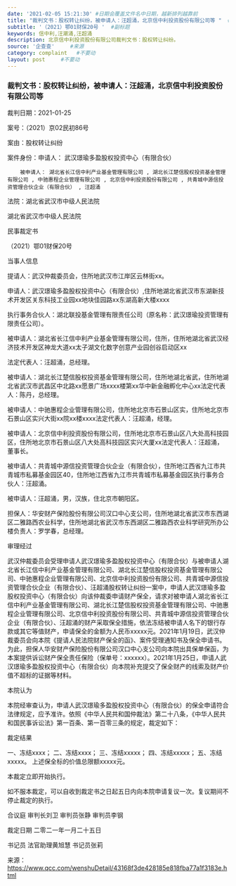 ```yaml
---
date: '2021-02-05 15:21:30' #日期会覆盖文件名中日期，越新排列越靠前
title: "裁判文书：股权转让纠纷，被申请人：汪超涌，北京信中利投资股份有限公司等 "  #标题
subtitle: '（2021）鄂01财保20号 '  #副标题
keywords: 信中利,汪潮涌,汪超涌
description: 北京信中利投资股份有限公司裁判文书：股权转让纠纷。
source: '企查查'     #来源
category: complaint   #不要动
layout: post     #不要动
---
```


### 裁判文书：股权转让纠纷，被申请人：汪超涌，北京信中利投资股份有限公司等

裁判日期：2021-01-25

案号：（2021）京02民初86号

案由：股权转让纠纷

案件身份：申请人： 武汉璟瑜多盈股权投资中心（有限合伙）

        被申请人： 湖北省长江信中利产业基金管理有限公司 , 湖北长江楚信股权投资基金管理有限公司 , 中驰惠程企业管理有限公司 , 北京信中利投资股份有限公司 , 共青城中源信投资管理合伙企业（有限合伙） , 汪超涌
        
法院：湖北省武汉市中级人民法院


湖北省武汉市中级人民法院

民事裁定书

（2021）鄂01财保20号

当事人信息

提请人：武汉仲裁委员会，住所地武汉市江岸区云林街xx。

申请人：武汉璟瑜多盈股权投资中心（有限合伙）,住所地湖北省武汉市东湖新技术开发区关东科技工业园xx地块佳园路xx东湖高新大楼xxxx

执行事务合伙人：湖北联投基金管理有限责任公司（原名称：武汉璟瑜投资管理有限责任公司）。

被申请人：湖北省长江信中利产业基金管理有限公司，住所，住所地湖北省武汉经济技术开发区神龙大道xx太子湖文化数字创意产业园创谷启动区xx

法定代表人：汪超涌，总经理。

被申请人：湖北长江楚信股权投资基金管理有限公司，住所地湖北省武，住所地湖北省武汉市武昌区中北路xx愿景广场xxxx楼第xx华中新金融孵化中心xx法定代表人：陈丹，总经理。

被申请人：中驰惠程企业管理有限公司，住所地北京市石景山区实，住所地北京市石景山区实兴大街xx院xx楼xxxx法定代表人：汪超涌，经理。

被申请人：北京信中利投资股份有限公司，住所地北京市石景山区八大处高科技园区，住所地北京市石景山区八大处高科技园区实兴大厦xx法定代表人：汪超涌，董事长。

被申请人：共青城中源信投资管理合伙企业（有限合伙），住所地江西省九江市共青城市私募基金园区40，住所地江西省九江市共青城市私募基金园区执行事务合伙人：汪超涌。

被申请人：汪超涌，男，汉族，住北京市朝阳区。

担保人：华安财产保险股份有限公司汉口中心支公司，住所地湖北省武汉市东西湖区二雅路西农业科学，住所地湖北省武汉市东西湖区二雅路西农业科学研究所办公楼负责人：罗学春，总经理。

审理经过

武汉仲裁委员会受理申请人武汉璟瑜多盈股权投资中心（有限合伙）与被申请人湖北省长江信中利产业基金管理有限公司、湖北长江楚信股权投资基金管理有限公司、中驰惠程企业管理有限公司、北京信中利投资股份有限公司、共青城中源信投资管理合伙企业（有限合伙）、汪超涌股权转让纠纷一案中，申请人武汉璟瑜多盈股权投资中心（有限合伙）向该仲裁委申请财产保全，请求对被申请人湖北省长江信中利产业基金管理有限公司、湖北长江楚信股权投资基金管理有限公司、中驰惠程企业管理有限公司、北京信中利投资股份有限公司、共青城中源信投资管理合伙企业（有限合伙）、汪超涌的财产采取保全措施，依法冻结被申请人名下的银行存款或其它等值财产，申请保全的金额为人民币xxxxx元。2021年1月19日，武汉仲裁委员会向本院《提请人民法院财产保全的函》、案件受理通知书及保全申请书。为此，担保人华安财产保险股份有限公司汉口中心支公司向本院出具保单保函，为本案提供诉讼财产保全责任保险（保单号：xxxxxx）。2021年1月25日，申请人武汉璟瑜多盈股权投资中心（有限合伙）向本院补充提交了保全财产的线索及财产价值不超标的证据等材料。

本院认为

本院经审查认为，申请人武汉璟瑜多盈股权投资中心（有限合伙）的保全申请符合法律规定，应予准许。依照《中华人民共和国仲裁法》第二十八条，《中华人民共和国民事诉讼法》第一百条、第一百零三条的规定，裁定如下：

裁定结果

一、冻结xxxx；
二、冻结xxxx；
三、冻结xxxxx；
四、冻结xxxxx；
五、冻结xxxxx。
上述保全标的价值总限额xxxxx元。

本裁定立即开始执行。

如不服本裁定，可以自收到裁定书之日起五日内向本院申请复议一次。复议期间不停止裁定的执行。

合议庭
审判长刘卫
审判员张静
审判员李钢

裁定日期
二零二一年一月二十五日

书记员
法官助理黄旭慧
书记员张莉

来源：https://www.qcc.com/wenshuDetail/43168f3de428185e818fba77a1f3183e.html
